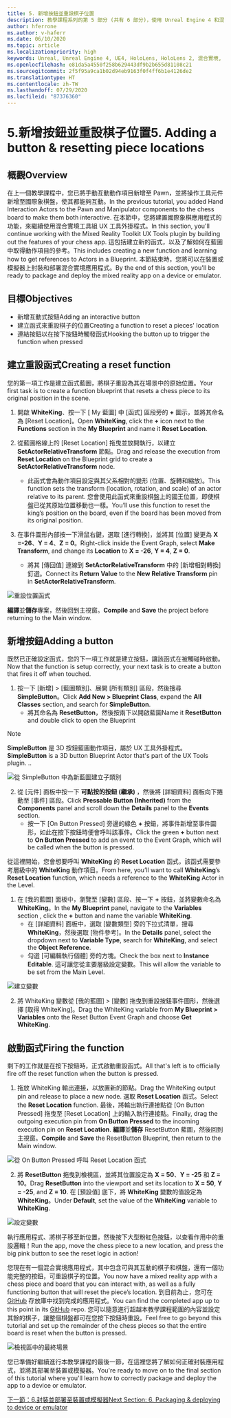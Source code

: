 ```yaml
---
title: 5. 新增按鈕並重設棋子位置
description: 教學課程系列的第 5 部分 (共有 6 部分)，使用 Unreal Engine 4 和混合實境工具組 UX 工具外掛程式來建置簡單的國際象棋應用程式
author: hferrone
ms.author: v-haferr
ms.date: 06/10/2020
ms.topic: article
ms.localizationpriority: high
keywords: Unreal, Unreal Engine 4, UE4, HoloLens, HoloLens 2, 混合實境, 教學課程, 開始使用, mrtk, uxt, UX 工具, 文件
ms.openlocfilehash: e81da5a4550f258b629443df9b2b655d81108c21
ms.sourcegitcommit: 2f5f95a9ca1b02d94eb9163f0f4ff6b1e4126de2
ms.translationtype: HT
ms.contentlocale: zh-TW
ms.lasthandoff: 07/29/2020
ms.locfileid: "87376360"
---
```

# <a name="5-adding-a-button--resetting-piece-locations"></a><span data-ttu-id="b063e-104">5.新增按鈕並重設棋子位置</span><span class="sxs-lookup"><span data-stu-id="b063e-104">5. Adding a button & resetting piece locations</span></span>


## <a name="overview"></a><span data-ttu-id="b063e-105">概觀</span><span class="sxs-lookup"><span data-stu-id="b063e-105">Overview</span></span>

<span data-ttu-id="b063e-106">在上一個教學課程中，您已將手動互動動作項目新增至 Pawn，並將操作工具元件新增至國際象棋盤，使其都能夠互動。</span><span class="sxs-lookup"><span data-stu-id="b063e-106">In the previous tutorial, you added Hand Interaction Actors to the Pawn and Manipulator components to the chess board to make them both interactive.</span></span> <span data-ttu-id="b063e-107">在本節中，您將建置國際象棋應用程式的功能，來繼續使用混合實境工具組 UX 工具外掛程式。</span><span class="sxs-lookup"><span data-stu-id="b063e-107">In this section, you'll continue working with the Mixed Reality Toolkit UX Tools plugin by building out the features of your chess app.</span></span> <span data-ttu-id="b063e-108">這包括建立新的函式，以及了解如何在藍圖中取得動作項目的參考。</span><span class="sxs-lookup"><span data-stu-id="b063e-108">This includes creating a new function and learning how to get references to Actors in a Blueprint.</span></span> <span data-ttu-id="b063e-109">本節結束時，您將可以在裝置或模擬器上封裝和部署混合實境應用程式。</span><span class="sxs-lookup"><span data-stu-id="b063e-109">By the end of this section, you'll be ready to package and deploy the mixed reality app on a device or emulator.</span></span>

## <a name="objectives"></a><span data-ttu-id="b063e-110">目標</span><span class="sxs-lookup"><span data-stu-id="b063e-110">Objectives</span></span>

* <span data-ttu-id="b063e-111">新增互動式按鈕</span><span class="sxs-lookup"><span data-stu-id="b063e-111">Adding an interactive button</span></span>
* <span data-ttu-id="b063e-112">建立函式來重設棋子的位置</span><span class="sxs-lookup"><span data-stu-id="b063e-112">Creating a function to reset a pieces' location</span></span>
* <span data-ttu-id="b063e-113">連結按鈕以在按下按鈕時觸發函式</span><span class="sxs-lookup"><span data-stu-id="b063e-113">Hooking the button up to trigger the function when pressed</span></span>

## <a name="creating-a-reset-function"></a><span data-ttu-id="b063e-114">建立重設函式</span><span class="sxs-lookup"><span data-stu-id="b063e-114">Creating a reset function</span></span>
<span data-ttu-id="b063e-115">您的第一項工作是建立函式藍圖，將棋子重設為其在場景中的原始位置。</span><span class="sxs-lookup"><span data-stu-id="b063e-115">Your first task is to create a function blueprint that resets a chess piece to its original position in the scene.</span></span> 

1.  <span data-ttu-id="b063e-116">開啟 **WhiteKing**、按一下 [ My 藍圖] 中 [函式] 區段旁的 **+** 圖示，並將其命名為 [Reset Location]。</span><span class="sxs-lookup"><span data-stu-id="b063e-116">Open **WhiteKing**, click the **+** icon next to the **Functions** section in the **My Blueprint** and name it **Reset Location**.</span></span> 

2.  <span data-ttu-id="b063e-117">從藍圖格線上的 [Reset Location] 拖曳並放開執行，以建立 **SetActorRelativeTransform** 節點。</span><span class="sxs-lookup"><span data-stu-id="b063e-117">Drag and release the execution from **Reset Location** on the Blueprint grid to create a **SetActorRelativeTransform** node.</span></span> 
    * <span data-ttu-id="b063e-118">此函式會為動作項目設定與其父系相對的變形 (位置、旋轉和縮放)。</span><span class="sxs-lookup"><span data-stu-id="b063e-118">This function sets the transform (location, rotation, and scale) of an actor relative to its parent.</span></span> <span data-ttu-id="b063e-119">您會使用此函式來重設棋盤上的國王位置，即使棋盤已從其原始位置移動也一樣。</span><span class="sxs-lookup"><span data-stu-id="b063e-119">You’ll use this function to reset the king’s position on the board, even if the board has been moved from its original position.</span></span> 
    
3. <span data-ttu-id="b063e-120">在事件圖形內部按一下滑鼠右鍵，選取 [進行轉換]，並將其 [位置] 變更為 **X =-26**、**Y = 4**、**Z = 0**。</span><span class="sxs-lookup"><span data-stu-id="b063e-120">Right-click inside the Event Graph, select **Make Transform**, and change its **Location** to **X = -26**, **Y = 4**, **Z = 0**.</span></span>
    * <span data-ttu-id="b063e-121">將其 [傳回值] 連線到 **SetActorRelativeTransform** 中的 [新增相對轉換] 釘選。</span><span class="sxs-lookup"><span data-stu-id="b063e-121">Connect its **Return Value** to the **New Relative Transform** pin in **SetActorRelativeTransform**.</span></span> 

![重設位置函式](images/unreal-uxt/5-function.PNG)

<span data-ttu-id="b063e-123">**編譯**並**儲存**專案，然後回到主視窗。</span><span class="sxs-lookup"><span data-stu-id="b063e-123">**Compile** and **Save** the project before returning to the Main window.</span></span> 


## <a name="adding-a-button"></a><span data-ttu-id="b063e-124">新增按鈕</span><span class="sxs-lookup"><span data-stu-id="b063e-124">Adding a button</span></span>
<span data-ttu-id="b063e-125">既然已正確設定函式，您的下一項工作就是建立按鈕，讓該函式在被觸碰時啟動。</span><span class="sxs-lookup"><span data-stu-id="b063e-125">Now that the function is setup correctly, your next task is to create a button that fires it off when touched.</span></span> 

1.  <span data-ttu-id="b063e-126">按一下 [新增] > [藍圖類別]、展開 [所有類別] 區段，然後搜尋 **SimpleButton**。</span><span class="sxs-lookup"><span data-stu-id="b063e-126">Click **Add New > Blueprint Class**, expand the **All Classes** section, and search for **SimpleButton**.</span></span> 
    * <span data-ttu-id="b063e-127">將其命名為 **ResetButton**，然後按兩下以開啟藍圖</span><span class="sxs-lookup"><span data-stu-id="b063e-127">Name it **ResetButton** and double click to open the Blueprint</span></span>

> [!NOTE]
> <span data-ttu-id="b063e-128">**SimpleButton** 是 3D 按鈕藍圖動作項目，屬於 UX 工具外掛程式。</span><span class="sxs-lookup"><span data-stu-id="b063e-128">**SimpleButton** is a 3D button Blueprint Actor that's part of the UX Tools plugin.</span></span> <span data-ttu-id="b063e-129">.</span><span class="sxs-lookup"><span data-stu-id="b063e-129">.</span></span> 

![從 SimpleButton 中為新藍圖建立子類別](images/unreal-uxt/5-subclass.PNG)

2. <span data-ttu-id="b063e-131">從 [元件] 面板中按一下 **可點按的按鈕 (繼承)** ，然後將 [詳細資料] 面板向下捲動至 [事件] 區段。</span><span class="sxs-lookup"><span data-stu-id="b063e-131">Click **Pressable Button (Inherited)** from the **Components** panel and scroll down the **Details** panel to the **Events** section.</span></span> 
    * <span data-ttu-id="b063e-132">按一下 [On Button Pressed] 旁邊的綠色 **+** 按鈕，將事件新增至事件圖形，如此在按下按鈕時便會呼叫該事件。</span><span class="sxs-lookup"><span data-stu-id="b063e-132">Click the green **+** button next to **On Button Pressed** to add an event to the Event Graph, which will be called when the button is pressed.</span></span> 
    
<span data-ttu-id="b063e-133">從這裡開始，您會想要呼叫 **WhiteKing** 的 **Reset Location** 函式，該函式需要參考層級中的 **WhiteKing** 動作項目。</span><span class="sxs-lookup"><span data-stu-id="b063e-133">From here, you’ll want to call **WhiteKing**’s **Reset Location** function, which needs a reference to the **WhiteKing** Actor in the Level.</span></span> 

1.  <span data-ttu-id="b063e-134">在 [我的藍圖] 面板中，瀏覽至 [變數] 區段、按一下 **+** 按鈕，並將變數命名為 **WhiteKing**。</span><span class="sxs-lookup"><span data-stu-id="b063e-134">In the **My Blueprint** panel, navigate to the **Variables** section , click the **+** button and name the variable **WhiteKing**.</span></span> 
    * <span data-ttu-id="b063e-135">在 [詳細資料] 面板中，選取 [變數類型] 旁的下拉式清單，搜尋 **WhiteKing**，然後選取 [物件參考]。</span><span class="sxs-lookup"><span data-stu-id="b063e-135">In the **Details** panel, select the dropdown next to **Variable Type**, search for **WhiteKing**, and select the **Object Reference**.</span></span> 
    * <span data-ttu-id="b063e-136">勾選 [可編輯執行個體] 旁的方塊。</span><span class="sxs-lookup"><span data-stu-id="b063e-136">Check the box next to **Instance Editable**.</span></span> <span data-ttu-id="b063e-137">這可讓您從主要層級設定變數。</span><span class="sxs-lookup"><span data-stu-id="b063e-137">This will allow the variable to be set from the Main Level.</span></span> 

![建立變數](images/unreal-uxt/5-var.PNG)

2.  <span data-ttu-id="b063e-139">將 WhiteKing 變數從 [我的藍圖] > [變數] 拖曳到重設按鈕事件圖形，然後選擇 [取得 WhiteKing]。</span><span class="sxs-lookup"><span data-stu-id="b063e-139">Drag the WhiteKing variable from **My Blueprint > Variables** onto the Reset Button Event Graph and choose **Get WhiteKing**.</span></span> 

## <a name="firing-the-function"></a><span data-ttu-id="b063e-140">啟動函式</span><span class="sxs-lookup"><span data-stu-id="b063e-140">Firing the function</span></span>
<span data-ttu-id="b063e-141">剩下的工作就是在按下按鈕時，正式啟動重設函式。</span><span class="sxs-lookup"><span data-stu-id="b063e-141">All that's left is to officially fire off the reset function when the button is pressed.</span></span>

1.  <span data-ttu-id="b063e-142">拖放 WhiteKing 輸出連接，以放置新的節點。</span><span class="sxs-lookup"><span data-stu-id="b063e-142">Drag the WhiteKing output pin and release to place a new node.</span></span> <span data-ttu-id="b063e-143">選取 **Reset Location** 函式。</span><span class="sxs-lookup"><span data-stu-id="b063e-143">Select the **Reset Location** function.</span></span> <span data-ttu-id="b063e-144">最後，將輸出執行連接點從 [On Button Pressed] 拖曳至 [Reset Location] 上的輸入執行連接點。</span><span class="sxs-lookup"><span data-stu-id="b063e-144">Finally, drag the outgoing execution pin from **On Button Pressed** to the incoming execution pin on **Reset Location**.</span></span> <span data-ttu-id="b063e-145">**編譯**並**儲存** ResetButton 藍圖，然後回到主視窗。</span><span class="sxs-lookup"><span data-stu-id="b063e-145">**Compile** and **Save** the ResetButton Blueprint, then return to the Main window.</span></span> 

![從 On Button Pressed 呼叫 Reset Location 函式](images/unreal-uxt/5-callresetloc.PNG)

2.  <span data-ttu-id="b063e-147">將 **ResetButton** 拖曳到檢視區，並將其位置設定為 **X = 50**、**Y = -25** 和 **Z = 10**。</span><span class="sxs-lookup"><span data-stu-id="b063e-147">Drag **ResetButton** into the viewport and set its location to **X = 50**, **Y = -25**, and **Z = 10**.</span></span> <span data-ttu-id="b063e-148">在 [預設值] 底下，將 **WhiteKing** 變數的值設定為 **WhiteKing**。</span><span class="sxs-lookup"><span data-stu-id="b063e-148">Under **Default**, set the value of the **WhiteKing** variable to **WhiteKing**.</span></span>

![設定變數](images/unreal-uxt/5-buttonlevel.PNG)

<span data-ttu-id="b063e-150">執行應用程式、將棋子移至新位置，然後按下大型粉紅色按鈕，以查看作用中的重設邏輯！</span><span class="sxs-lookup"><span data-stu-id="b063e-150">Run the app, move the chess piece to a new location, and press the big pink button to see the reset logic in action!</span></span>

<span data-ttu-id="b063e-151">您現在有一個混合實境應用程式，其中包含可與其互動的棋子和棋盤，還有一個功能完整的按鈕，可重設棋子的位置。</span><span class="sxs-lookup"><span data-stu-id="b063e-151">You now have a mixed reality app with a chess piece and board that you can interact with, as well as a fully functioning button that will reset the piece’s location.</span></span> <span data-ttu-id="b063e-152">到目前為止，您可在 [GitHub](https://github.com/microsoft/MixedReality-Unreal-Samples/tree/master/ChessApp) 存放庫中找到完成的應用程式。</span><span class="sxs-lookup"><span data-stu-id="b063e-152">You can find the completed app up to this point in its [GitHub](https://github.com/microsoft/MixedReality-Unreal-Samples/tree/master/ChessApp) repo.</span></span> <span data-ttu-id="b063e-153">您可以隨意進行超越本教學課程範圍的內容並設定其餘的棋子，讓整個棋盤都可在您按下按鈕時重設。</span><span class="sxs-lookup"><span data-stu-id="b063e-153">Feel free to go beyond this tutorial and set up the remainder of the chess pieces so that the entire board is reset when the button is pressed.</span></span>

![檢視區中的最終場景](images/unreal-uxt/5-endscene.PNG)

<span data-ttu-id="b063e-155">您已準備好繼續進行本教學課程的最後一節，在這裡您將了解如何正確封裝應用程式，並將其部署至裝置或模擬器。</span><span class="sxs-lookup"><span data-stu-id="b063e-155">You're ready to move on to the final section of this tutorial where you'll learn how to correctly package and deploy the app to a device or emulator.</span></span>

[<span data-ttu-id="b063e-156">下一節：6.封裝並部署至裝置或模擬器</span><span class="sxs-lookup"><span data-stu-id="b063e-156">Next Section: 6. Packaging & deploying to device or emulator</span></span>](unreal-uxt-ch6.md)

